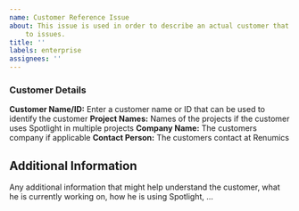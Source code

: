 ```yaml
---
name: Customer Reference Issue
about: This issue is used in order to describe an actual customer that can be linked
    to issues.
title: ''
labels: enterprise
assignees: ''
---
```


### Customer Details

**Customer Name/ID:** Enter a customer name or ID that can be used to identify the customer
**Project Names:** Names of the projects if the customer uses Spotlight in multiple projects
**Company Name:** The customers company if applicable
**Contact Person:** The customers contact at Renumics

## Additional Information

Any additional information that might help understand the customer, what he is currently working on, how he is using Spotlight, ...
